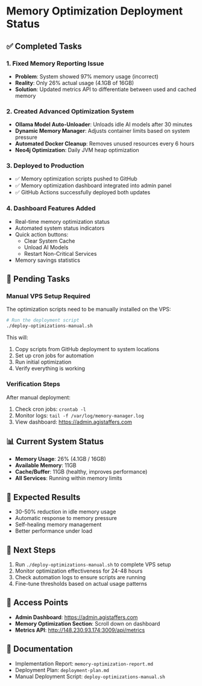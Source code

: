 # Memory Optimization Deployment Status

## ✅ Completed Tasks

### 1. Fixed Memory Reporting Issue
- **Problem**: System showed 97% memory usage (incorrect)
- **Reality**: Only 26% actual usage (4.1GB of 16GB)
- **Solution**: Updated metrics API to differentiate between used and cached memory

### 2. Created Advanced Optimization System
- **Ollama Model Auto-Unloader**: Unloads idle AI models after 30 minutes
- **Dynamic Memory Manager**: Adjusts container limits based on system pressure
- **Automated Docker Cleanup**: Removes unused resources every 6 hours
- **Neo4j Optimization**: Daily JVM heap optimization

### 3. Deployed to Production
- ✅ Memory optimization scripts pushed to GitHub
- ✅ Memory optimization dashboard integrated into admin panel
- ✅ GitHub Actions successfully deployed both updates

### 4. Dashboard Features Added
- Real-time memory optimization status
- Automated system status indicators
- Quick action buttons:
  - Clear System Cache
  - Unload AI Models
  - Restart Non-Critical Services
- Memory savings statistics

## 🔄 Pending Tasks

### Manual VPS Setup Required
The optimization scripts need to be manually installed on the VPS:

```bash
# Run the deployment script
./deploy-optimizations-manual.sh
```

This will:
1. Copy scripts from GitHub deployment to system locations
2. Set up cron jobs for automation
3. Run initial optimization
4. Verify everything is working

### Verification Steps
After manual deployment:
1. Check cron jobs: `crontab -l`
2. Monitor logs: `tail -f /var/log/memory-manager.log`
3. View dashboard: https://admin.agistaffers.com

## 📊 Current System Status
- **Memory Usage**: 26% (4.1GB / 16GB)
- **Available Memory**: 11GB
- **Cache/Buffer**: 11GB (healthy, improves performance)
- **All Services**: Running within memory limits

## 🎯 Expected Results
- 30-50% reduction in idle memory usage
- Automatic response to memory pressure
- Self-healing memory management
- Better performance under load

## 📝 Next Steps
1. Run `./deploy-optimizations-manual.sh` to complete VPS setup
2. Monitor optimization effectiveness for 24-48 hours
3. Check automation logs to ensure scripts are running
4. Fine-tune thresholds based on actual usage patterns

## 🔗 Access Points
- **Admin Dashboard**: https://admin.agistaffers.com
- **Memory Optimization Section**: Scroll down on dashboard
- **Metrics API**: http://148.230.93.174:3009/api/metrics

## 📄 Documentation
- Implementation Report: `memory-optimization-report.md`
- Deployment Plan: `deployment-plan.md`
- Manual Deployment Script: `deploy-optimizations-manual.sh`